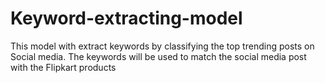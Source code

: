 # Keyword-extracting-model
This model with extract keywords by classifying the top trending posts on Social media. The keywords will be used to match the social media post with the Flipkart products
